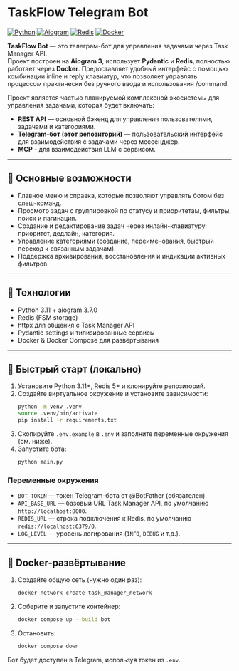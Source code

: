# TaskFlow Telegram Bot

[![Python](https://img.shields.io/badge/Python-3.11-blue)](https://www.python.org/)
[![Aiogram](https://img.shields.io/badge/aiogram-3.7.0-ffdd2d)](https://docs.aiogram.dev)
[![Redis](https://img.shields.io/badge/Redis-5+-red)](https://redis.io)
[![Docker](https://img.shields.io/badge/Docker-ready-0db7ed)](https://www.docker.com/)

**TaskFlow Bot** — это телеграм-бот для управления задачами через Task Manager API.  
Проект построен на **Aiogram 3**, использует **Pydantic** и **Redis**, полностью работает через **Docker**. Предоставляет удобный интерфейс с помощью комбинации inline и reply клавиатур, что позволяет управлять процессом практически без ручного ввода и использования /command.

Проект является частью планируемой комплексной экосистемы для управления задачами, которая будет включать:  
- **REST API** — основной бэкенд для управления пользователями, задачами и категориями.  
- **Telegram-бот (этот репозиторий)** — пользовательский интерфейс для взаимодействия с задачами через мессенджер.  
- **MCP** - для взаимодействия LLM с сервисом. 
---

## 🔹 Основные возможности
- Главное меню и справка, которые позволяют управлять ботом без слеш-команд.  
- Просмотр задач с группировкой по статусу и приоритетам, фильтры, поиск и пагинация.  
- Создание и редактирование задач через инлайн-клавиатуру: приоритет, дедлайн, категория.  
- Управление категориями (создание, переименования, быстрый переход к связанным задачам).  
- Поддержка архивирования, восстановления и индикации активных фильтров.  

---

## 🔧 Технологии
- Python 3.11 + aiogram 3.7.0  
- Redis (FSM storage)  
- httpx для общения с Task Manager API  
- Pydantic settings и типизированные сервисы  
- Docker & Docker Compose для развёртывания  

---

## 🚀 Быстрый старт (локально)
1. Установите Python 3.11+, Redis 5+ и клонируйте репозиторий.  
2. Создайте виртуальное окружение и установите зависимости:  
   ```bash
   python -m venv .venv
   source .venv/bin/activate
   pip install -r requirements.txt
   ```
3. Скопируйте `.env.example` в `.env` и заполните переменные окружения (см. ниже).  
4. Запустите бота:  
   ```bash
   python main.py
   ```

### Переменные окружения
- `BOT_TOKEN` — токен Telegram-бота от @BotFather (обязателен).  
- `API_BASE_URL` — базовый URL Task Manager API, по умолчанию `http://localhost:8000`.  
- `REDIS_URL` — строка подключения к Redis, по умолчанию `redis://localhost:6379/0`.  
- `LOG_LEVEL` — уровень логирования (`INFO`, `DEBUG` и т.д.).  

---

## 🐳 Docker-развёртывание
1. Создайте общую сеть (нужно один раз):
   ```bash
   docker network create task_manager_network
   ```
2. Соберите и запустите контейнер:  
   ```bash
   docker compose up --build bot
   ```
3. Остановить:  
   ```bash
   docker compose down
   ```

Бот будет доступен в Telegram, используя токен из `.env`.


